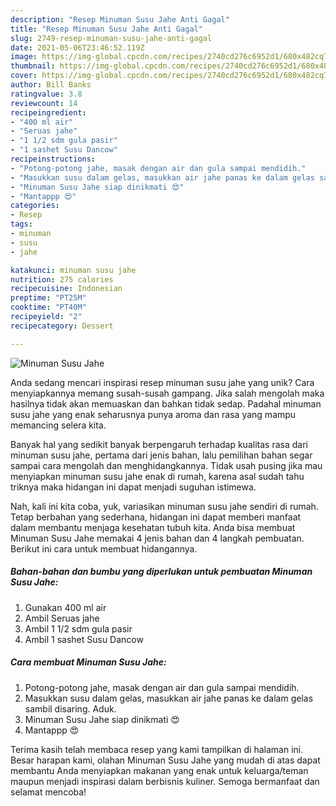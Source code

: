 ```yaml
---
description: "Resep Minuman Susu Jahe Anti Gagal"
title: "Resep Minuman Susu Jahe Anti Gagal"
slug: 2749-resep-minuman-susu-jahe-anti-gagal
date: 2021-05-06T23:46:52.119Z
image: https://img-global.cpcdn.com/recipes/2740cd276c6952d1/680x482cq70/minuman-susu-jahe-foto-resep-utama.jpg
thumbnail: https://img-global.cpcdn.com/recipes/2740cd276c6952d1/680x482cq70/minuman-susu-jahe-foto-resep-utama.jpg
cover: https://img-global.cpcdn.com/recipes/2740cd276c6952d1/680x482cq70/minuman-susu-jahe-foto-resep-utama.jpg
author: Bill Banks
ratingvalue: 3.8
reviewcount: 14
recipeingredient:
- "400 ml air"
- "Seruas jahe"
- "1 1/2 sdm gula pasir"
- "1 sashet Susu Dancow"
recipeinstructions:
- "Potong-potong jahe, masak dengan air dan gula sampai mendidih."
- "Masukkan susu dalam gelas, masukkan air jahe panas ke dalam gelas sambil disaring. Aduk."
- "Minuman Susu Jahe siap dinikmati 😍"
- "Mantappp 😍"
categories:
- Resep
tags:
- minuman
- susu
- jahe

katakunci: minuman susu jahe 
nutrition: 275 calories
recipecuisine: Indonesian
preptime: "PT25M"
cooktime: "PT40M"
recipeyield: "2"
recipecategory: Dessert

---
```



![Minuman Susu Jahe](https://img-global.cpcdn.com/recipes/2740cd276c6952d1/680x482cq70/minuman-susu-jahe-foto-resep-utama.jpg)

Anda sedang mencari inspirasi resep minuman susu jahe yang unik? Cara menyiapkannya memang susah-susah gampang. Jika salah mengolah maka hasilnya tidak akan memuaskan dan bahkan tidak sedap. Padahal minuman susu jahe yang enak seharusnya punya aroma dan rasa yang mampu memancing selera kita.



Banyak hal yang sedikit banyak berpengaruh terhadap kualitas rasa dari minuman susu jahe, pertama dari jenis bahan, lalu pemilihan bahan segar sampai cara mengolah dan menghidangkannya. Tidak usah pusing jika mau menyiapkan minuman susu jahe enak di rumah, karena asal sudah tahu triknya maka hidangan ini dapat menjadi suguhan istimewa.


Nah, kali ini kita coba, yuk, variasikan minuman susu jahe sendiri di rumah. Tetap berbahan yang sederhana, hidangan ini dapat memberi manfaat dalam membantu menjaga kesehatan tubuh kita. Anda bisa membuat Minuman Susu Jahe memakai 4 jenis bahan dan 4 langkah pembuatan. Berikut ini cara untuk membuat hidangannya.

<!--inarticleads1-->

##### Bahan-bahan dan bumbu yang diperlukan untuk pembuatan Minuman Susu Jahe:

1. Gunakan 400 ml air
1. Ambil Seruas jahe
1. Ambil 1 1/2 sdm gula pasir
1. Ambil 1 sashet Susu Dancow




<!--inarticleads2-->

##### Cara membuat Minuman Susu Jahe:

1. Potong-potong jahe, masak dengan air dan gula sampai mendidih.
1. Masukkan susu dalam gelas, masukkan air jahe panas ke dalam gelas sambil disaring. Aduk.
1. Minuman Susu Jahe siap dinikmati 😍
1. Mantappp 😍




Terima kasih telah membaca resep yang kami tampilkan di halaman ini. Besar harapan kami, olahan Minuman Susu Jahe yang mudah di atas dapat membantu Anda menyiapkan makanan yang enak untuk keluarga/teman maupun menjadi inspirasi dalam berbisnis kuliner. Semoga bermanfaat dan selamat mencoba!
